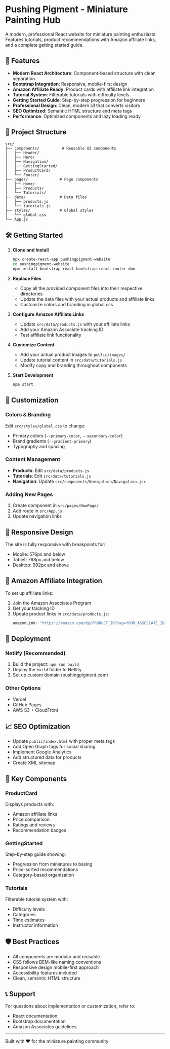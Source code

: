 # Pushing Pigment - Miniature Painting Hub

A modern, professional React website for miniature painting enthusiasts. Features tutorials, product recommendations with Amazon affiliate links, and a complete getting started guide.

## 🚀 Features

- **Modern React Architecture**: Component-based structure with clean separation
- **Bootstrap Integration**: Responsive, mobile-first design
- **Amazon Affiliate Ready**: Product cards with affiliate link integration
- **Tutorial System**: Filterable tutorials with difficulty levels
- **Getting Started Guide**: Step-by-step progression for beginners
- **Professional Design**: Clean, modern UI that converts visitors
- **SEO Optimized**: Semantic HTML structure and meta tags
- **Performance**: Optimized components and lazy loading ready

## 📁 Project Structure

```
src/
├── components/          # Reusable UI components
│   ├── Header/
│   ├── Hero/
│   ├── Navigation/
│   ├── GettingStarted/
│   ├── ProductCard/
│   └── Footer/
├── pages/              # Page components
│   ├── Home/
│   ├── Products/
│   └── Tutorials/
├── data/               # Data files
│   ├── products.js
│   └── tutorials.js
├── styles/             # Global styles
│   └── global.css
└── App.js
```

## 🛠️ Getting Started

1. **Clone and Install**
   ```bash
   npx create-react-app pushingpigment-website
   cd pushingpigment-website
   npm install bootstrap react-bootstrap react-router-dom
   ```

2. **Replace Files**
   - Copy all the provided component files into their respective directories
   - Update the data files with your actual products and affiliate links
   - Customize colors and branding in global.css

3. **Configure Amazon Affiliate Links**
   - Update `src/data/products.js` with your affiliate links
   - Add your Amazon Associate tracking ID
   - Test affiliate link functionality

4. **Customize Content**
   - Add your actual product images to `public/images/`
   - Update tutorial content in `src/data/tutorials.js`
   - Modify copy and branding throughout components

5. **Start Development**
   ```bash
   npm start
   ```

## 🎨 Customization

### Colors & Branding
Edit `src/styles/global.css` to change:
- Primary colors (`--primary-color`, `--secondary-color`)
- Brand gradients (`--gradient-primary`)
- Typography and spacing

### Content Management
- **Products**: Edit `src/data/products.js`
- **Tutorials**: Edit `src/data/tutorials.js`
- **Navigation**: Update `src/components/Navigation/Navigation.jsx`

### Adding New Pages
1. Create component in `src/pages/NewPage/`
2. Add route in `src/App.js`
3. Update navigation links

## 📱 Responsive Design

The site is fully responsive with breakpoints for:
- Mobile: 576px and below
- Tablet: 768px and below  
- Desktop: 992px and above

## 🔗 Amazon Affiliate Integration

To set up affiliate links:

1. Join the Amazon Associates Program
2. Get your tracking ID
3. Update product links in `src/data/products.js`:
   ```javascript
   amazonLink: "https://amazon.com/dp/PRODUCT_ID?tag=YOUR_ASSOCIATE_ID"
   ```

## 🚀 Deployment

### Netlify (Recommended)
1. Build the project: `npm run build`
2. Deploy the `build` folder to Netlify
3. Set up custom domain (pushingpigment.com)

### Other Options
- Vercel
- GitHub Pages
- AWS S3 + CloudFront

## 📈 SEO Optimization

- Update `public/index.html` with proper meta tags
- Add Open Graph tags for social sharing
- Implement Google Analytics
- Add structured data for products
- Create XML sitemap

## 🎯 Key Components

### ProductCard
Displays products with:
- Amazon affiliate links
- Price comparison
- Ratings and reviews
- Recommendation badges

### GettingStarted
Step-by-step guide showing:
- Progression from miniatures to basing
- Price-sorted recommendations
- Category-based organization

### Tutorials
Filterable tutorial system with:
- Difficulty levels
- Categories
- Time estimates
- Instructor information

## 🛡️ Best Practices

- All components are modular and reusable
- CSS follows BEM-like naming conventions
- Responsive design mobile-first approach
- Accessibility features included
- Clean, semantic HTML structure

## 📞 Support

For questions about implementation or customization, refer to:
- React documentation
- Bootstrap documentation
- Amazon Associates guidelines

---

Built with ❤️ for the miniature painting community